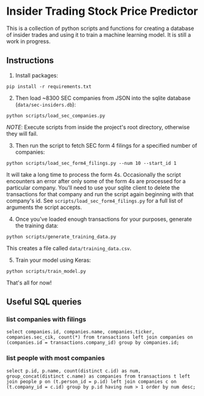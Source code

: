 # Insider Trading Stock Price Predictor

This is a collection of python scripts and functions for creating a database of insider trades and using it to train a machine learning model. It is still a work in progress.

## Instructions

1. Install packages:

```
pip install -r requirements.txt
```

2. Then load ~8300 SEC companies from JSON into the sqlite database (`data/sec-insiders.db`):

```
python scripts/load_sec_companies.py
```

*NOTE*: Execute scripts from inside the project's root directory, otherwise they will fail.

3. Then run the script to fetch SEC form 4 filings for a specified number of companies:

```
python scripts/load_sec_form4_filings.py --num 10 --start_id 1
```

It will take a long time to process the form 4s. Occasionally the script encounters an error after only some of the form 4s are processed for a particular company. You'll need to use your sqlite client to delete the transactions for that company and run the script again beginning with that company's id. See `scripts/load_sec_form4_filings.py` for a full list of arguments the script accepts.

4. Once you've loaded enough transactions for your purposes, generate the training data:

```
python scripts/generate_training_data.py
```

This creates a file called `data/training_data.csv`.

5. Train your model using Keras:

```
python scripts/train_model.py
```

That's all for now!

## Useful SQL queries

### list companies with filings
```
select companies.id, companies.name, companies.ticker, companies.sec_cik, count(*) from transactions left join companies on (companies.id = transactions.company_id) group by companies.id;
```

### list people with most companies
```
select p.id, p.name, count(distinct c.id) as num, group_concat(distinct c.name) as companies from transactions t left join people p on (t.person_id = p.id) left join companies c on (t.company_id = c.id) group by p.id having num > 1 order by num desc;
```
